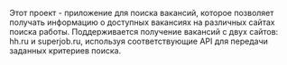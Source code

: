Этот проект - приложение для поиска вакансий, которое позволяет получать информацию о доступных вакансиях на различных сайтах поиска работы. Поддерживается получение вакансий с двух сайтов: hh.ru и superjob.ru, используя соответствующие API для передачи заданных критериев поиска.